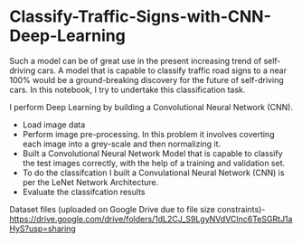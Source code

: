 # Classify-Traffic-Signs-with-CNN-Deep-Learning

Such a model can be of great use in the present increasing trend of self-driving cars. A model that is capable to classify traffic road signs to a near 100% would be a ground-breaking discovery for the future of self-driving cars. In this notebook, I try to undertake this classification task.

I perform Deep Learning by building a Convolutional Neural Network (CNN).

- Load image data
- Perform image pre-processing. In this problem it involves coverting each image into a grey-scale and then normalizing it.
- Built a Convolutional Neural Network Model that is capable to classify the test images correctly, with the help of a training and validation set.
- To do the classifcation I built a Convulational Neural Network (CNN) is per the LeNet Network Architecture.
- Evaluate the classifcation results

Dataset files (uploaded on Google Drive due to file size constraints)- https://drive.google.com/drive/folders/1dL2CJ_S9LgyNVdVCInc6TeSGRtJ1aHyS?usp=sharing
